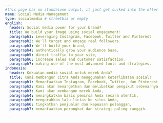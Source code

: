 ```yaml
---
#this page has no standalone output, it just get sucked into the offer page
name: Social Media Management
type: socialmedia # streetbiz or empty
english:
  header: Social media power for your brand?
  title: We build your image using social engagement!
  paragraph1: Leveraging Instagram, Facebook, Twitter and Pinterest
  paragraph2: We'll target and engage real followers.
  paragraph3: We'll build your brand,
  paragraph4: authentically grow your audience base,
  paragraph5: direct traffic to your site,
  paragraph6: increase sales and customer satisfaction,
  paragraph7: making use of the most advanced tools and strategies.
indonesia:
  header: Kekuatan media sosial untuk merek Anda?
  title: Kami membangun citra Anda menggunakan keterlibatan sosial!
  paragraph1: Memanfaatkan Instagram, Facebook, Twitter, dan Pinterest
  paragraph2: Kami akan menargetkan dan melibatkan pengikut sebenarnya.
  paragraph3: Kami akan membangun merek Anda,
  paragraph4: meningkatkan basis pemirsa Anda secara otentik,
  paragraph5: mengarahkan lalu lintas ke situs Anda,
  paragraph6: tingkatkan penjualan dan kepuasan pelanggan,
  paragraph7: memanfaatkan perangkat dan strategi paling canggih.

---
```

